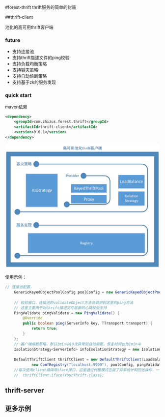 #forest-thrift
thrift服务的简单的封装

##thrift-client

池化的高可用thrift客户端

### future

- 支持连接池
- 支持thrift描述文件的ping校验
- 支持负载均衡策略
- 支持容灾策略
- 支持自动熔断策略
- 支持基于zk的服务发现


### quick start

maven依赖

```xml
<dependency>
    <groupId>com.zhizus.forest.thrift</groupId>
    <artifactId>thrift-client</artifactId>
    <version>0.0.1</version>
</dependency>
```

![Alt text](./ha-thrift-pool-client.png)

使用示例：

``` java
// 连接池配置，
    GenericKeyedObjectPoolConfig poolConfig = new GenericKeyedObjectPoolConfig();

    // 校验接口，连接池的validateObject方法会调用到这里的ping方法
    // 这里主要用于对thrift描述文件层面的心跳校验支持
    PingValidate pingValidate = new PingValidate() {
        @Override
        public boolean ping(ServerInfo key, TTransport transport) {
            return true;
        }
    };
    // 客户端熔断策略，默认1min中10次异常则自动熔断，恢复时间也为1min中
    IsolationStrategy<ServerInfo> infoIsolationStrategy = new IsolationStrategy<>();

    DefaultThriftClient thriftClient = new DefaultThriftClient(LoadBalanceType.RANDOM, HAStrategyType.FAILED_FAST,
            new ConfRegistry("localhost:9999"), poolConfig, pingValidate, infoIsolationStrategy);
    //每次使用client请调用iface接口，这里通过代理模式包装了异常统计和回池操作，一个 iface生成的代理对象调用多次会出现问题
    //  thriftClient.iface(YourThrift.class);
```


## thrift-server

## 更多示例




